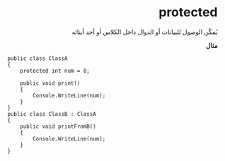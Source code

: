 <div dir="rtl">

# protected

يُمكّن الوصول للبيانات أو الدوال داخل الكلاس أو أحد أبنائه

**مثال**

<div dir="ltr">

```
    public class ClassA
    {
        protected int num = 8;

        public void print()
        {
            Console.WriteLine(num);
        }
    }
    public class ClassB : ClassA
    {
        public void printFromB()
        {
            Console.WriteLine(num);
        }
    }
```

